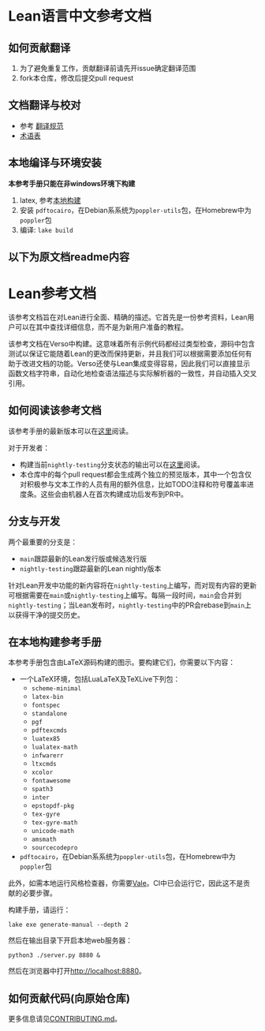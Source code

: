 <!--
# Lean Language Reference
-->
# Lean语言中文参考文档

## 如何贡献翻译
1. 为了避免重复工作，贡献翻译前请先开issue确定翻译范围
2. fork本仓库，修改后提交pull request

## 文档翻译与校对
- 参考 [翻译规范](https://github.com/Agda-zh/PLFA-zh/issues/1)
- [术语表](https://docs.google.com/spreadsheets/d/1HL3E_eNF3rI6dy3k7_EpSOLo1eRkBDNIEPeyTg_Eu3s/edit?usp=sharing)

## 本地编译与环境安装
**本参考手册只能在非windows环境下构建**
1. latex, 参考[本地构建](#在本地构建参考手册)
2. 安装  `pdftocairo`，在Debian系系统为`poppler-utils`包，在Homebrew中为`poppler`包
3. 编译: `lake build`

**以下为原文档readme内容**
----

# Lean参考文档

<!--
The Lean Language Reference is intended as a comprehensive, precise description of Lean. It is first and foremost a reference work in which Lean users can look up detailed information, rather than a tutorial for new users.

This new reference has been rebuilt from the ground up in Verso. This means that all example code is type checked, the source code contains tests to ensure that it stays up-to-date with respect to changes in Lean, and we can add any features that we need to improve the documentation. Verso also makes it easy to integrate tightly with Lean, so we can show function docstrings directly, mechanically check descriptions of syntax against the actual parser, and insert cross-references automatically.
-->
该参考文档旨在对Lean进行全面、精确的描述。它首先是一份参考资料，Lean用户可以在其中查找详细信息，而不是为新用户准备的教程。

该参考文档在Verso中构建。这意味着所有示例代码都经过类型检查，源码中包含测试以保证它能随着Lean的更改而保持更新，并且我们可以根据需要添加任何有助于改进文档的功能。Verso还使与Lean集成变得容易，因此我们可以直接显示函数文档字符串，自动化地检查语法描述与实际解析器的一致性，并自动插入交叉引用。

<!--
## Reading the Manual

The latest release of this reference manual can be read [here](https://lean-lang.org/doc/reference/latest/).

For developers:
 * The output of building the current state of the `nightly-testing` branch can be read [here](https://lean-reference-manual-review.netlify.app/).
 * Each pull request in this repository causes two separate previews to be generated, one with extra information that's only useful to those actively working on the text, such as TODO notes and symbol coverage progress bars. These are posted by a bot to the PR after the first successful build.
-->

## 如何阅读该参考文档

该参考手册的最新版本可以在[这里](https://lean-lang.org/doc/reference/latest/)阅读。

对于开发者：
 * 构建当前`nightly-testing`分支状态的输出可以在[这里](https://lean-reference-manual-review.netlify.app/)阅读。
 * 本仓库中的每个pull request都会生成两个独立的预览版本，其中一个包含仅对积极参与文本工作的人员有用的额外信息，比如TODO注释和符号覆盖率进度条。这些会由机器人在首次构建成功后发布到PR中。

<!--
## Branches and Development

The two most important branches are:
 * `main` tracks the latest Lean release or release candidate
 * `nightly-testing` tracks the latest Lean nightlies

New content that addresses in-development features of Lean will be
written on `nightly-testing`, while updates to existing content may be
written either on `main` or `nightly-testing`, as appropriate. From
time to time, `main` will be merged into `nightly-testing`; when Lean
is released, the commits in `nightly-testing` are rebased onto `main`
to achieve a clean history.
-->

## 分支与开发

两个最重要的分支是：
 * `main`跟踪最新的Lean发行版或候选发行版
 * `nightly-testing`跟踪最新的Lean nightly版本

针对Lean开发中功能的新内容将在`nightly-testing`上编写，而对现有内容的更新可根据需要在`main`或`nightly-testing`上编写。每隔一段时间，`main`会合并到`nightly-testing`；当Lean发布时，`nightly-testing`中的PR会rebase到`main`上以获得干净的提交历史。

<!--
## Building the Reference Manual Locally

This reference manual contains figures that are built from LaTeX sources. To build them, you'll need the following:
 * A LaTeX installation, including LuaLaTeX and the following packages from TeXLive:
   + `scheme-minimal`
   + `latex-bin`
   + `fontspec`
   + `standalone`
   + `pgf`
   + `pdftexcmds`
   + `luatex85`
   + `lualatex-math`
   + `infwarerr`
   + `ltxcmds`
   + `xcolor`
   + `fontawesome`
   + `spath3`
   + `inter`
   + `epstopdf-pkg`
   + `tex-gyre`
   + `tex-gyre-math`
   + `unicode-math`
   + `amsmath`
   + `sourcecodepro`
 * `pdftocairo`, which can be found in the `poppler-utils` package on Debian-derived systems and the `poppler` package in Homebrew
 
Additionally, to run the style checker locally, you'll need [Vale](https://vale.sh/). It runs in CI, so this is not a necessary step to contribute.

To build the manual, run the following command:

```
lake exe generate-manual --depth 2
```

Then run a local web server on its output:
```
python3 ./server.py 8880 &
```

Then open <http://localhost:8880> in your browser.
-->

## 在本地构建参考手册

本参考手册包含由LaTeX源码构建的图示。要构建它们，你需要以下内容：
 * 一个LaTeX环境，包括LuaLaTeX及TeXLive下列包：
   + `scheme-minimal`
   + `latex-bin`
   + `fontspec`
   + `standalone`
   + `pgf`
   + `pdftexcmds`
   + `luatex85`
   + `lualatex-math`
   + `infwarerr`
   + `ltxcmds`
   + `xcolor`
   + `fontawesome`
   + `spath3`
   + `inter`
   + `epstopdf-pkg`
   + `tex-gyre`
   + `tex-gyre-math`
   + `unicode-math`
   + `amsmath`
   + `sourcecodepro`
 * `pdftocairo`，在Debian系系统为`poppler-utils`包，在Homebrew中为`poppler`包

此外，如需本地运行风格检查器，你需要[Vale](https://vale.sh/)。CI中已会运行它，因此这不是贡献的必要步骤。

构建手册，请运行：

```
lake exe generate-manual --depth 2
```

然后在输出目录下开启本地web服务器：
```
python3 ./server.py 8880 &
```

然后在浏览器中打开<http://localhost:8880>。

<!--
## Contributing

Please see [CONTRIBUTING.md](CONTRIBUTING.md) for more information.
-->

## 如何贡献代码(向原始仓库)

更多信息请见[CONTRIBUTING.md](CONTRIBUTING.md)。